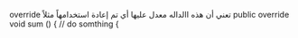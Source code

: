 override
تعني أن هذه االداله معدل عليها أي تم إعادة استخدامهاً 
مثلاً
public override void sum ()
{
// do somthing
{